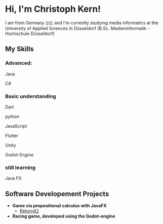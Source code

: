 <h1>Hi, I'm Christoph Kern! <br/> </h1>

<p>I am from Germany 🇩🇪 and I'm currently studying media informatics at the University of Applied Sciences in Düsseldorf (B.Sc. Medieninformatik - Hochschule Düsseldorf)</p>

<h2>My Skills</h2>

<h3>Advanced:</h3>
<p>Java</p>
<p>C#</p>

<h3>Basic understanding</h3>
<p>Dart</p>
<p>python</p>
<p>JavaScript</p>

<p>Flutter</p>

<p>Unity</p>
<p>Godot-Engine</p>

<h3>still learning</h3>
<p>Java FX</p>
<p></p>

<h2>Software Developement Projects</h2>

- <b>Game via propositional calculus with JavaFX</b>
  - [Return42](https://github.com/HSD-Return42/Return42)
- <b>Racing game, developed using the Godot-engine</b>
  
  
<!--
**joshmadakor1/joshmadakor1** is a ✨ _special_ ✨ repository because its `README.md` (this file) appears on your GitHub profile.

Here are some ideas to get you started:

- 🔭 I’m currently working on ...
- 🌱 I’m currently learning ...
- 👯 I’m looking to collaborate on ...
- 🤔 I’m looking for help with ...
- 💬 Ask me about ...
- 📫 How to reach me: ...
- 😄 Pronouns: ...
- ⚡ Fun fact: ...
-->
